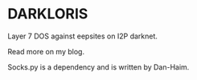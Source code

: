 DARKLORIS
=========

Layer 7 DOS against eepsites on I2P darknet.

Read more on my blog.

Socks.py is a dependency and is written by Dan-Haim.
